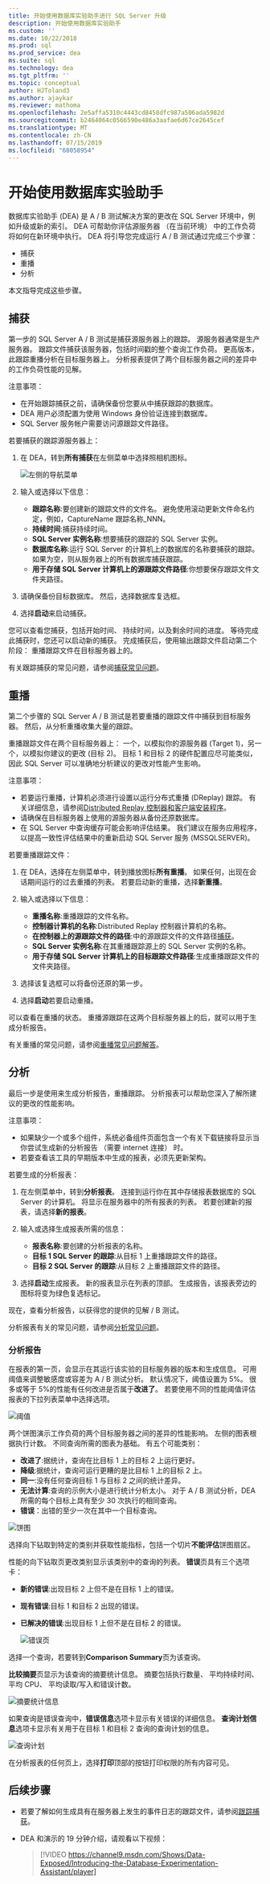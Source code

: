 ```yaml
---
title: 开始使用数据库实验助手进行 SQL Server 升级
description: 开始使用数据库实验助手
ms.custom: ''
ms.date: 10/22/2018
ms.prod: sql
ms.prod_service: dea
ms.suite: sql
ms.technology: dea
ms.tgt_pltfrm: ''
ms.topic: conceptual
author: HJToland3
ms.author: ajaykar
ms.reviewer: mathoma
ms.openlocfilehash: 2e5affa5310c4443cd8458dfc987a506ada5982d
ms.sourcegitcommit: b2464064c0566590e486a3aafae6d67ce2645cef
ms.translationtype: MT
ms.contentlocale: zh-CN
ms.lasthandoff: 07/15/2019
ms.locfileid: "68058954"
---
```

# <a name="get-started-with-database-experimentation-assistant"></a>开始使用数据库实验助手

数据库实验助手 (DEA) 是 A / B 测试解决方案的更改在 SQL Server 环境中，例如升级或新的索引。 DEA 可帮助你评估源服务器 （在当前环境） 中的工作负荷将如何在新环境中执行。 DEA 将引导您完成运行 A / B 测试通过完成三个步骤： 

- 捕获
- 重播
- 分析

本文指导完成这些步骤。

## <a name="capture"></a>捕获

第一步的 SQL Server A / B 测试是捕获源服务器上的跟踪。 源服务器通常是生产服务器。 跟踪文件捕获该服务器，包括时间戳的整个查询工作负荷。 更高版本，此跟踪重播分析在目标服务器上。 分析报表提供了两个目标服务器之间的差异中的工作负荷性能的见解。

注意事项：

- 在开始跟踪捕获之前，请确保备份您要从中捕获跟踪的数据库。
- DEA 用户必须配置为使用 Windows 身份验证连接到数据库。
- SQL Server 服务帐户需要访问源跟踪文件路径。

若要捕获的跟踪源服务器上：

1. 在 DEA，转到**所有捕获**在左侧菜单中选择照相机图标。

   ![左侧的导航菜单](./media/database-experimentation-assistant-get-started/dea-get-started-leftnav.png)

1. 输入或选择以下信息：

   - **跟踪名称**:要创建新的跟踪文件的文件名。 避免使用滚动更新文件命名约定，例如，CaptureName 跟踪名称\_NNN。
   - **持续时间**:捕获持续时间。
   - **SQL Server 实例名称**:想要捕获的跟踪的 SQL Server 实例。
   - **数据库名称**:运行 SQL Server 的计算机上的数据库的名称要捕获的跟踪。 如果为空，则从服务器上的所有数据库捕获跟踪。
   - **用于存储 SQL Server 计算机上的源跟踪文件路径**:你想要保存跟踪文件文件夹路径。

1. 请确保备份目标数据库。 然后，选择数据库复选框。
1. 选择**启动**来启动捕获。

您可以查看您捕获，包括开始时间、 持续时间，以及剩余时间的进度。 等待完成此捕获时，您还可以启动新的捕获。 完成捕获后，使用输出跟踪文件启动第二个阶段： 重播跟踪文件在目标服务器上的。

有关跟踪捕获的常见问题，请参阅[捕获常见问题](database-experimentation-assistant-capture-trace.md#frequently-asked-questions-about-trace-capture)。

## <a name="replay"></a>重播

第二个步骤的 SQL Server A / B 测试是若要重播的跟踪文件中捕获到目标服务器。 然后，从分析重播收集大量的跟踪。 

重播跟踪文件在两个目标服务器上： 一个，以模拟你的源服务器 (Target 1)，另一个，以模拟你建议的更改 (目标 2)。 目标 1 和目标 2 的硬件配置应尽可能类似，因此 SQL Server 可以准确地分析建议的更改对性能产生影响。

注意事项：

- 若要运行重播，计算机必须进行设置以运行分布式重播 (DReplay) 跟踪。 有关详细信息，请参阅[Distributed Replay 控制器和客户端安装程序](https://blogs.msdn.microsoft.com/datamigration/distributed-replay-controller-and-client-setup/)。
- 请确保在目标服务器上使用的源服务器从备份还原数据库。
- 在 SQL Server 中查询缓存可能会影响评估结果。 我们建议在服务应用程序，以提高一致性评估结果中的重新启动 SQL Server 服务 (MSSQLSERVER)。

若要重播跟踪文件：

1. 在 DEA，选择在左侧菜单中，转到播放图标**所有重播**。 如果任何，出现在会话期间运行的过去重播的列表。 若要启动新的重播，选择**新重播**。

1. 输入或选择以下信息：

   - **重播名称**:重播跟踪的文件名称。
   - **控制器计算机的名称**:Distributed Replay 控制器计算机的名称。
   - **在控制器上的源跟踪文件的路径**:中的源跟踪文件的文件路径[捕获](#capture)。
   - **SQL Server 实例名称**:在其重播跟踪源上的 SQL Server 实例的名称。
   - **用于存储 SQL Server 计算机上的目标跟踪文件路径**:生成重播跟踪文件的文件夹路径。

1. 选择该复选框可以将备份还原的第一步。

1. 选择**启动**若要启动重播。 

可以查看在重播的状态。 重播源跟踪在这两个目标服务器上的后，就可以用于生成分析报告。

有关重播的常见问题，请参阅[重播常见问题解答](database-experimentation-assistant-replay-trace.md#frequently-asked-questions-about-trace-replay)。

## <a name="analysis"></a>分析

最后一步是使用来生成分析报告，重播跟踪。 分析报表可以帮助您深入了解所建议的更改的性能影响。

注意事项：

- 如果缺少一个或多个组件，系统必备组件页面包含一个有关下载链接将显示当你尝试生成新的分析报告 （需要 internet 连接） 时。
- 若要查看该工具的早期版本中生成的报表，必须先更新架构。

若要生成的分析报表：

1. 在左侧菜单中，转到**分析报表**。 连接到运行你在其中存储报表数据库的 SQL Server 的计算机。 将显示在服务器中的所有报表的列表。 若要创建新的报表，请选择**新的报表**。

1. 输入或选择生成报表所需的信息：

   - **报表名称**:要创建的分析报表的名称。
   - **目标 1 SQL Server 的跟踪**:从目标 1 上重播跟踪文件的路径。
   - **目标 2 SQL Server 的跟踪**:从目标 2 上重播跟踪文件的路径。

1. 选择**启动**生成报表。 新的报表显示在列表的顶部。 生成报告，该报表旁边的图标将变为绿色复选标记。

现在，查看分析报告，以获得您的提供的见解 / B 测试。

分析报表有关的常见问题，请参阅[分析常见问题](database-experimentation-assistant-create-report.md#frequently-asked-questions-about-analysis-reports)。

### <a name="analysis-report"></a>分析报告

在报表的第一页，会显示在其运行该实验的目标服务器的版本和生成信息。 可用阈值来调整敏感度或容差为 A / B 测试分析。 默认情况下，阈值设置为 5%。 很多或等于 5%的性能有任何改进是否属于**改进了**。 若要使用不同的性能阈值评估报表的下拉列表菜单中选择选项。

![阈值](https://msdnshared.blob.core.windows.net/media/2017/03/threshold.jpg)

两个饼图演示工作负荷的两个目标服务器之间的差异的性能影响。 左侧的图表根据执行计数。 不同查询所需的图表为基础。 有五个可能类别：

- **改进了**:据统计，查询在比目标 1 上的目标 2 上运行更好。
- **降级**:据统计，查询可运行更糟的是比目标 1 上的目标 2 上。
- **同一**:没有任何查询目标 1 与目标 2 之间的统计差异。
- **无法计算**:查询的示例大小是进行统计分析太小。 对于 A / B 测试分析，DEA 所需的每个目标上具有至少 30 次执行的相同查询。
- **错误**：出错的至少一次在其中一个目标查询。

![饼图](./media/database-experimentation-assistant-get-started/dea-get-started-piechart.png)

选择向下钻取到特定的类别并获取性能指标，包括一个切片**不能评估**饼图扇区。

性能的向下钻取页更改类别显示该类别中的查询的列表。 **错误**页具有三个选项卡：

- **新的错误**:出现目标 2 上但不是在目标 1 上的错误。
- **现有错误**:目标 1 和目标 2 出现的错误。
- **已解决的错误**:出现目标 1 上但不是在目标 2 的错误。

   ![错误页](./media/database-experimentation-assistant-get-started/dea-get-started-errorpage.png)

选择一个查询，若要转到**Comparison Summary**页为该查询。

**比较摘要**页显示为该查询的摘要统计信息。 摘要包括执行数量、 平均持续时间、 平均 CPU、 平均读取/写入和错误计数。

![摘要统计信息](./media/database-experimentation-assistant-get-started/dea-get-started-summarystats.png)

如果查询是错误查询中，**错误信息**选项卡显示有关错误的详细信息。 **查询计划信息**选项卡显示有关用于在目标 1 和目标 2 查询的查询计划的信息。

![查询计划](./media/database-experimentation-assistant-get-started/dea-get-started-queryplan.png)

在分析报表的任何页上，选择**打印**顶部的按钮打印权限的所有内容可见。

## <a name="next-steps"></a>后续步骤

- 若要了解如何生成具有在服务器上发生的事件日志的跟踪文件，请参阅[跟踪捕获](database-experimentation-assistant-capture-trace.md)。

- DEA 和演示的 19 分钟介绍，请观看以下视频：

  > [!VIDEO https://channel9.msdn.com/Shows/Data-Exposed/Introducing-the-Database-Experimentation-Assistant/player]
